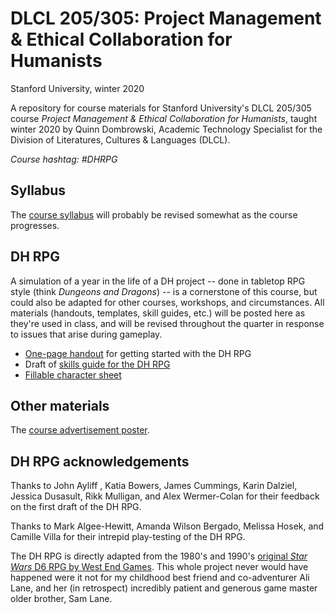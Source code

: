 # DLCL 205/305: Project Management & Ethical Collaboration for Humanists

Stanford University, winter 2020

A repository for course materials for Stanford University's DLCL 205/305 course _Project Management & Ethical Collaboration for Humanists_, taught winter 2020 by Quinn Dombrowski, Academic Technology Specialist for the Division of Literatures, Cultures & Languages (DLCL).

*Course hashtag: #DHRPG*

## Syllabus
The [course syllabus](dlcl205syllabus.md) will probably be revised somewhat as the course progresses.

## DH RPG
A simulation of a year in the life of a DH project -- done in tabletop RPG style (think *Dungeons and Dragons*) -- is a cornerstone of this course, but could also be adapted for other courses, workshops, and circumstances. All materials (handouts, templates, skill guides, etc.) will be posted here as they're used in class, and will be revised throughout the quarter in response to issues that arise during gameplay.

- [One-page handout](https://docs.google.com/document/d/1ltNHm0GcroU4ZhOygs4eZFReDlU4Iy1d37aaO_XoFYk/edit?usp=sharing) for getting started with the DH RPG
- Draft of [skills guide for the DH RPG](https://docs.google.com/document/d/1la_wHuvMsdE__CL5JsAWAhPpkDav12ZJ4nmJq9YLV0Y/edit)
- [Fillable character sheet](https://drive.google.com/file/d/1kxQbGBNq1VO0nu7HwSORFa-1Z2KQK4Pa/view?usp=sharing)

## Other materials
The [course advertisement poster](dlcl205-poster.pdf).

## DH RPG acknowledgements
Thanks to John Ayliff , Katia Bowers, James Cummings, Karin Dalziel, Jessica Dusasult, Rikk Mulligan, and Alex Wermer-Colan for their feedback on the first draft of the DH RPG.

Thanks to Mark Algee-Hewitt, Amanda Wilson Bergado, Melissa Hosek, and Camille Villa for their intrepid play-testing of the DH RPG.

The DH RPG is directly adapted from the 1980's and 1990's [original *Star Wars* D6 RPG by West End Games](http://www.starwarstimeline.net/Westendgames.htm). This whole project never would have happened were it not for my childhood best friend and co-adventurer Ali Lane, and her (in retrospect) incredibly patient and generous game master older brother, Sam Lane. 